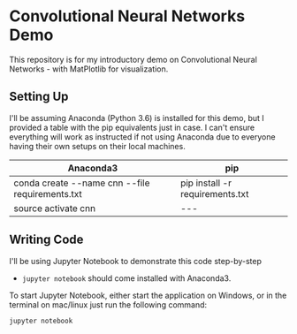 # Convolutional Neural Networks Demo
This repository is for my introductory demo on Convolutional
Neural Networks - with MatPlotlib for visualization.

## Setting Up
I'll be assuming Anaconda (Python 3.6) is installed for this demo,
but I provided a table with the pip equivalents just in case. I can't
ensure everything will work as instructed if not using Anaconda due
to everyone having their own setups on their local machines.


|Anaconda3|pip|
|---------|---|
|conda create --name cnn --file requirements.txt | pip install -r requirements.txt|
|source activate cnn| --- |

## Writing Code
I'll be using Jupyter Notebook to demonstrate this code step-by-step
* `jupyter notebook` should come installed with Anaconda3.

To start Jupyter Notebook, either start the application on Windows,
or in the terminal on mac/linux just run the following command:
```
jupyter notebook
```
